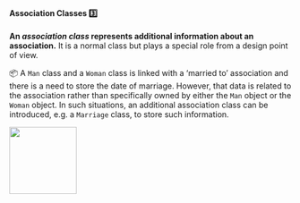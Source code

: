 <link rel="stylesheet" href="{{baseUrl}}/css/textbook.css">

<div class="website-content">

<div id="title">

#### Association Classes :three:

</div>

<div id="body">

**An _association class_ represents additional information about an association.** It is a normal class but plays a special role from a design point of view.
 
<tip-box> 

:package: A `Man` class and a `Woman` class is linked with a ‘married to’ association and there is a need to store the date of marriage. However, that data is related to the association rather than specifically owned by either the `Man` object or the `Woman` object. In such situations, an additional association class can be introduced, e.g. a `Marriage` class, to store such information. 

<img src="{{baseUrl}}/oopDesign/associations/associationClasses/images/manWoman.png" height="120" />

</tip-box>

<dynamic-panel bottom-switch src="../../../uml/classDiagrams/associationClasses/what/full.md" header=":mortar_board: UML &rarr; Class Diagrams &rarr; Association Classes"/><p/>


</div>

<div id="extras">
<div>

</div>
